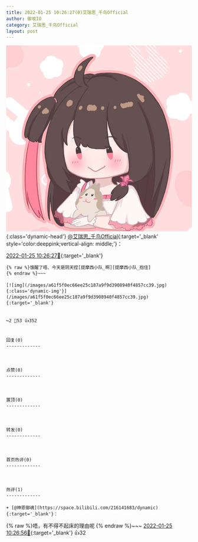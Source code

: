 ```yaml
---
title: 2022-01-25 10:26:27(0)艾瑞思_千鸟Official
author: 御坂IO
category: 艾瑞思_千鸟Official
layout: post
---
```


![img](/images/7e08840c56f251de28bdf766b647bd5fe9a5d50a.jpg){:class='dynamic-head'}
[@艾瑞思_千鸟Official](https://space.bilibili.com/1090010845/dynamic){:target='_blank' style='color:deeppink;vertical-align: middle;'}：

[2022-01-25 10:26:27🔗](https://t.bilibili.com/619502590976284379){:target='_blank'}

~~~
{% raw %}饿醒了唔、今天是阴天捏[提摩西小队_啊][提摩西小队_抱住]
{% endraw %}~~~

[![img](/images/a61f5f0ec66ee25c187a9f9d3908940f4857cc39.jpg){:class='dynamic-img'}](/images/a61f5f0ec66ee25c187a9f9d3908940f4857cc39.jpg){:target='_blank'}


↪️2 💬53 👍352


回复(0)
-------------



点赞(0)
-------------



置顶(0)
-------------



转发(0)
-------------



首页热评(0)
-------------



热评(1)
-------------

+ [@神恩御魂](https://space.bilibili.com/216141683/dynamic){:target='_blank'}：
~~~
{% raw %}唔，有不得不起床的理由呢
{% endraw %}~~~
[2022-01-25 10:26:56🔗](https://t.bilibili.com/619502590976284379#reply99793469360){:target='_blank'} 👍32


